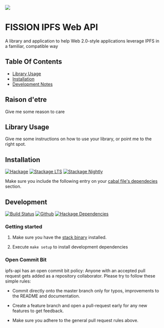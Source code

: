 ![](https://github.com/fission-suite/ipfs-api/raw/master/assets/logo.png?sanitize=true)

# FISSION IPFS Web API

A library and application to help Web 2.0-style applications leverage IPFS
in a familiar, compatible way

## Table Of Contents

* [Library Usage](#library-usage)
* [Installation](#installation)
* [Development Notes](#development)

## Raison d'etre

Give me some reason to care

## Library Usage

Give me some instructions on how to use your library, or point me to the right
spot.

## Installation

[![Hackage](https://img.shields.io/hackage/v/ipfs-api.svg)](https://img.shields.io/hackage/v/ipfs-api.svg)
[![Stackage LTS](https://stackage.org/package/ipfs-api/badge/lts)](http://stackage.org/lts/package/ipfs-api)
[![Stackage Nightly](https://stackage.org/package/ipfs-api/badge/nightly)](http://stackage.org/nightly/package/ipfs-api)

Make sure you include the following entry on your [cabal file's
dependecies](https://www.haskell.org/cabal/users-guide/developing-packages.html#build-information)
section.

## Development

[![Build Status](https://travis-ci.org/expede/Haskell-ipfs-api.svg?branch=master)](https://travis-ci.org/expede/Haskell-ipfs-api)
[![Github](https://img.shields.io/github/commits-since/expede/haskell-ipfs-api/v0.0.0.1.svg)](https://img.shields.io/github/commits-since/expede/haskell-ipfs-api/v0.0.0.1.svg)
[![Hackage Dependencies](https://img.shields.io/hackage-deps/v/ipfs-api.svg)](https://img.shields.io/hackage/v/ipfs-api.svg)

### Getting started

1. Make sure you have the [stack binary](https://docs.haskellstack.org/en/stable/install_and_upgrade/) installed.

2. Execute `make setup` to install development dependencies

### Open Commit Bit

ipfs-api has an open commit bit policy: Anyone with an accepted pull request
gets added as a repository collaborator. Please try to follow these simple
rules:

* Commit directly onto the master branch only for typos, improvements to the
  README and documentation.

* Create a feature branch and open a pull-request early for any new features to
  get feedback.

* Make sure you adhere to the general pull request rules above.
